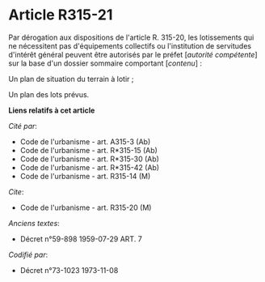 # Article R315-21

Par dérogation aux dispositions de l'article R. 315-20, les lotissements qui ne nécessitent pas d'équipements collectifs ou
l'institution de servitudes d'intérêt général peuvent être autorisés par le préfet [*autorité compétente*] sur la base d'un
dossier sommaire comportant [*contenu*] :

Un plan de situation du terrain à lotir ;

Un plan des lots prévus.

**Liens relatifs à cet article**

_Cité par_:

  - Code de l'urbanisme - art. A315-3 (Ab)
  - Code de l'urbanisme - art. R*315-15 (Ab)
  - Code de l'urbanisme - art. R*315-30 (Ab)
  - Code de l'urbanisme - art. R*315-42 (Ab)
  - Code de l'urbanisme - art. R315-14 (M)

_Cite_:

  - Code de l'urbanisme - art. R315-20 (M)

_Anciens textes_:

  - Décret n°59-898 1959-07-29 ART. 7

_Codifié par_:

  - Décret n°73-1023 1973-11-08
